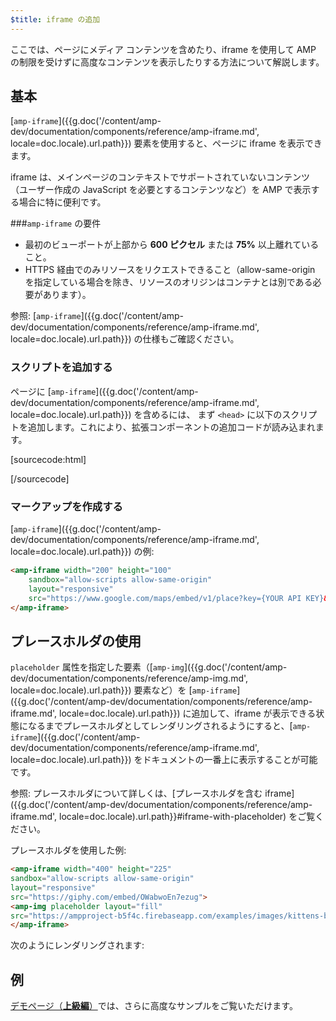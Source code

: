 ```yaml
---
$title: iframe の追加
---
```


ここでは、ページにメディア コンテンツを含めたり、iframe を使用して AMP の制限を受けずに高度なコンテンツを表示したりする方法について解説します。

## 基本

[`amp-iframe`]({{g.doc('/content/amp-dev/documentation/components/reference/amp-iframe.md', locale=doc.locale).url.path}}) 要素を使用すると、ページに iframe を表示できます。

iframe は、メインページのコンテキストでサポートされていないコンテンツ（ユーザー作成の JavaScript を必要とするコンテンツなど）を AMP で表示する場合に特に便利です。

###`amp-iframe` の要件

* 最初のビューポートが上部から **600 ピクセル** または **75%** 以上離れていること。
* HTTPS 経由でのみリソースをリクエストできること（allow-same-origin を指定している場合を除き、リソースのオリジンはコンテナとは別である必要があります）。

参照: [`amp-iframe`]({{g.doc('/content/amp-dev/documentation/components/reference/amp-iframe.md', locale=doc.locale).url.path}}) の仕様もご確認ください。

### スクリプトを追加する

ページに [`amp-iframe`]({{g.doc('/content/amp-dev/documentation/components/reference/amp-iframe.md', locale=doc.locale).url.path}}) を含めるには、
まず `<head>` に以下のスクリプトを追加します。これにより、拡張コンポーネントの追加コードが読み込まれます。

[sourcecode:html]
<script async custom-element="amp-iframe"
    src="https://cdn.ampproject.org/v0/amp-iframe-0.1.js"></script>
[/sourcecode]

### マークアップを作成する

[`amp-iframe`]({{g.doc('/content/amp-dev/documentation/components/reference/amp-iframe.md', locale=doc.locale).url.path}}) の例:

```html
<amp-iframe width="200" height="100"
    sandbox="allow-scripts allow-same-origin"
    layout="responsive"
    src="https://www.google.com/maps/embed/v1/place?key={YOUR API KEY}&q=europe">
</amp-iframe>
```

## プレースホルダの使用

`placeholder` 属性を指定した要素（[`amp-img`]({{g.doc('/content/amp-dev/documentation/components/reference/amp-img.md', locale=doc.locale).url.path}}) 要素など）を [`amp-iframe`]({{g.doc('/content/amp-dev/documentation/components/reference/amp-iframe.md', locale=doc.locale).url.path}}) に追加して、iframe が表示できる状態になるまでプレースホルダとしてレンダリングされるようにすると、[`amp-iframe`]({{g.doc('/content/amp-dev/documentation/components/reference/amp-iframe.md', locale=doc.locale).url.path}}) をドキュメントの一番上に表示することが可能です。

参照: プレースホルダについて詳しくは、[プレースホルダを含む iframe]({{g.doc('/content/amp-dev/documentation/components/reference/amp-iframe.md', locale=doc.locale).url.path}}#iframe-with-placeholder) をご覧ください。

プレースホルダを使用した例:

```html
<amp-iframe width="400" height="225"
sandbox="allow-scripts allow-same-origin"
layout="responsive"
src="https://giphy.com/embed/OWabwoEn7ezug">
<amp-img placeholder layout="fill"
src="https://ampproject-b5f4c.firebaseapp.com/examples/images/kittens-biting.jpg"></amp-img>
</amp-iframe>
```
次のようにレンダリングされます:

<amp-iframe width="400" height="225"
sandbox="allow-scripts allow-same-origin"
layout="responsive"
src="https://giphy.com/embed/OWabwoEn7ezug">
<amp-img placeholder layout="fill"
src="https://ampproject-b5f4c.firebaseapp.com/examples/images/kittens-biting.jpg"></amp-img>
</amp-iframe>

## 例

[デモページ（**上級編**）](https://ampbyexample.com/components/amp-iframe/)では、さらに高度なサンプルをご覧いただけます。
